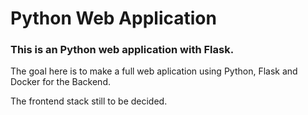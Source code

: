 # Python Web Application
### This is an Python web application with Flask.

The goal here is to make a full web aplication using Python, Flask and Docker for the Backend. 

The frontend stack still to be decided.
